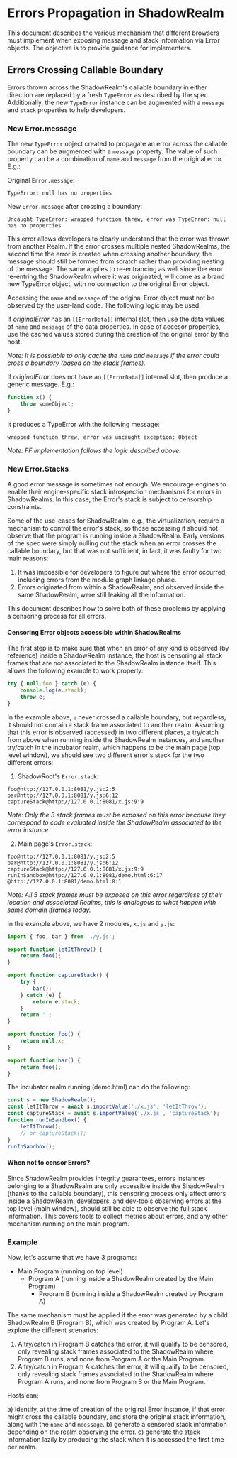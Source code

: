 # Errors Propagation in ShadowRealm

This document describes the various mechanism that different browsers must implement when exposing message and stack information via Error objects. The objective is to provide guidance for implementers.

## Errors Crossing Callable Boundary

Errors thrown across the ShadowRealm's callable boundary in either direction are replaced by a fresh `TypeError` as described by the spec. Additionally, the new `TypeError` instance can be augmented with a `message` and `stack` properties to help developers.

### New Error.message

The new `TypeError` object created to propagate an error across the callable boundary can be augmented with a `message` property. The value of such property can be a combination of `name` and `message` from the original error. E.g.:

Original `Error.message`:

```
TypeError: null has no properties
```

New `Error.message` after crossing a boundary:

```
Uncaught TypeError: wrapped function threw, error was TypeError: null has no properties
```

This error allows developers to clearly understand that the error was thrown from another Realm. If the error crosses multiple nested ShadowRealms, the second time the error is created when crossing another boundary, the message should still be formed from scratch rather than providing nesting of the message. The same applies to re-entrancing as well since the error re-entring the ShadowRealm where it was originated, will come as a brand new TypeError object, with no connection to the original Error object.

Accessing the `name` and `message` of the original Error object must not be observed by the user-land code. The following logic may be used:

If _originalError_ has an `[[ErrorData]]` internal slot, then use the data values of `name` and `message` of the data properties. In case of accesor properties, use the cached values stored during the creation of the original error by the host.

_Note: It is possiable to only cache the `name` and `message` if the error could cross a boundary (based on the stack frames)._

If _originalError_ does not have an `[[ErrorData]]` internal slot, then produce a generic message. E.g.:

```js
function x() {
    throw someObject;
}
```

It produces a TypeError with the following message:

```
wrapped function threw, error was uncaught exception: Object
```

_Note: FF implementation follows the logic described above._

### New Error.Stacks

A good error message is sometimes not enough. We encourage engines to enable their engine-specific stack introspection mechanisms for errors in ShadowRealms. In this case, the Error's stack is subject to censorship constraints.

Some of the use-cases for ShadowRealm, e.g., the virtualization, require a mechanism to control the error's stack, so those accessing it should not observe that the program is running inside a ShadowRealm. Early versions of the spec were simply nulling out the stack when an error crosses the callable boundary, but that was not sufficient, in fact, it was faulty for two main reasons:

1. It was impossible for developers to figure out where the error occurred, including errors from the module graph linkage phase.
2. Errors originated from within a ShadowRealm, and observed inside the same ShadowRealm, were still leaking all the information.

This document describes how to solve both of these problems by applying a censoring process for all errors.

#### Censoring Error objects accessible within ShadowRealms

The first step is to make sure that when an error of any kind is observed (by reference) inside a ShadowRealm instance, the host is censoring all stack frames that are not associated to the ShadowRealm instance itself. This allows the following example to work properly:

```js
try { null.foo } catch (e) {
    console.log(e.stack);
    throw e;
}
```

In the example above, `e` never crossed a callable boundary, but regardless, it should not contain a stack frame associated to another realm. Assuming that this error is observed (accessed) in two different places, a try/catch from above when running inside the ShadowRealm instances, and another try/catch in the incubator realm, which happens to be the main page (top level window), we should see two different error's stack for the two different errors:

1. ShadowRoot's `Error.stack`:
```
foo@http://127.0.0.1:8081/y.js:2:5
bar@http://127.0.0.1:8081/y.js:6:12
captureStack@http://127.0.0.1:8081/x.js:9:9
```

_Note: Only the 3 stack frames must be exposed on this error because they correspond to code evaluated inside the ShadowRealm associated to the error instance._

2. Main page's `Error.stack`:
```
foo@http://127.0.0.1:8081/y.js:2:5
bar@http://127.0.0.1:8081/y.js:6:12
captureStack@http://127.0.0.1:8081/x.js:9:9
runInSandbox@http://127.0.0.1:8081/demo.html:6:17
@http://127.0.0.1:8081/demo.html:8:1
```

_Note: All 5 stack frames must be exposed on this error regardless of their location and associated Realms, this is analogous to what happen with same domain iframes today._

In the example above, we have 2 modules, `x.js` and `y.js`:

```js
import { foo, bar } from './y.js';

export function letItThrow() {
    return foo();
}

export function captureStack() {
    try {
        bar();
    } catch (e) {
        return e.stack;
    }
    return '';
}
```

```js
export function foo() {
    return null.x;
}

export function bar() {
    return foo();
}
```

The incubator realm running (demo.html) can do the following:

```js
const s = new ShadowRealm();
const letItThrow = await s.importValue('./x.js', 'letItThrow');
const captureStack = await s.importValue('./x.js', 'captureStack');
function runInSandbox() {
    letItThrow();
    // or captureStack();
}
runInSandbox();
```

#### When not to censor Errors?

Since ShadowRealm provides integrity guarantees, errors instances belonging to a ShadowRealm are only accessible inside the ShadowRealm (thanks to the callable boundary), this censoring process only affect errors inside a ShadowRealm, developers, and dev-tools observing errors at the top level (main window), should still be able to observe the full stack information. This covers tools to collect metrics about errors, and any other mechanism running on the main program.

### Example

Now, let's assume that we have 3 programs:

 - Main Program (running on top level)
   - Program A (running inside a ShadowRealm created by the Main Program)
     - Program B (running inside a ShadowRealm created by Program A)

The same mechanism must be applied if the error was generated by a child ShadowRealm B (Program B), which was created by Program A. Let's explore the different scenarios:

1. A try/catch in Program B catches the error, it will qualify to be censored, only revealing stack frames associated to the ShadowRealm where Program B runs, and none from Program A or the Main Program.
1. A try/catch in Program A catches the error, it will qualify to be censored, only revealing stack frames associated to the ShadowRealm where Program A runs, and none from Program B or the Main Program.

Hosts can:

a) identify, at the time of creation of the original Error instance, if that error might cross the callable boundary, and store the original stack information, along with the `name` and `meessage`.
b) generate a censored stack information depending on the realm observing the error.
c) generate the stack information lazily by producing the stack when it is accessed the first time per realm.
